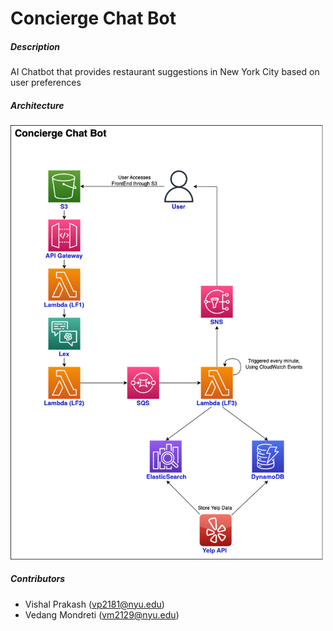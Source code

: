 # Concierge Chat Bot

##### Description
AI Chatbot that provides restaurant suggestions in New York City based on user preferences

##### Architecture
<img src="Images/chatbot-architecture.png" width="500">

##### Contributors

* Vishal Prakash (vp2181@nyu.edu)
* Vedang Mondreti (vm2129@nyu.edu)
